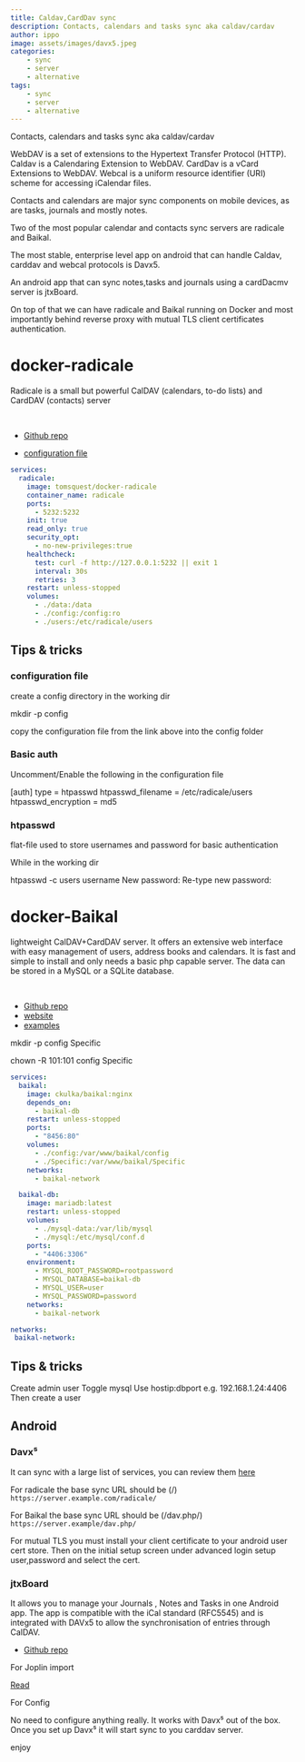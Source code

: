 ```yaml
---
title: Caldav,CardDav sync
description: Contacts, calendars and tasks sync aka caldav/cardav
author: ippo
image: assets/images/davx5.jpeg
categories:
    - sync
    - server
    - alternative
tags:
    - sync
    - server
    - alternative
---
```


Contacts, calendars and tasks sync aka caldav/cardav

WebDAV is a set of extensions to the Hypertext Transfer Protocol (HTTP).
Caldav is a Calendaring Extension to WebDAV.
CardDav is a vCard Extensions to WebDAV.
Webcal is a uniform resource identifier (URI) scheme for accessing iCalendar files.

Contacts and calendars are  major sync components on mobile devices, as are tasks,  journals and mostly notes.

Two of the most popular calendar and contacts sync servers are radicale and Baikal.

The most stable, enterprise level app on android that can handle Caldav, carddav and webcal protocols is Davx5.

An android app that can sync notes,tasks and journals using a cardDacmv server is jtxBoard.

On top of that we can have radicale and Baikal running on Docker and most importantly behind reverse proxy with mutual TLS client certificates authentication.


# docker-radicale

Radicale is a small but powerful CalDAV (calendars, to-do lists) and CardDAV (contacts) server

<br>

- [Github repo](https://github.com/tomsquest/docker-radicale)

- [configuration file](https://github.com/tomsquest/docker-radicale/blob/master/config)


```yml
services:
  radicale:
    image: tomsquest/docker-radicale
    container_name: radicale
    ports:
      - 5232:5232
    init: true
    read_only: true
    security_opt:
      - no-new-privileges:true
    healthcheck:
      test: curl -f http://127.0.0.1:5232 || exit 1
      interval: 30s
      retries: 3
    restart: unless-stopped
    volumes:
      - ./data:/data
      - ./config:/config:ro
      - ./users:/etc/radicale/users
```


## Tips & tricks

### configuration file

create a config directory in the working dir

mkdir -p config

copy the configuration file from the link above into the config folder 


### Basic auth

Uncomment/Enable the following in the configuration file



[auth]
type = htpasswd
htpasswd_filename = /etc/radicale/users
htpasswd_encryption = md5


### htpasswd

flat-file used to store usernames and password for basic authentication 

While in the working dir


htpasswd -c users username
New password:
Re-type new password:


# docker-Baikal

lightweight CalDAV+CardDAV server. It offers an extensive web interface with easy management of users, address books and calendars. It is fast and simple to install and only needs a basic php capable server. The data can be stored in a MySQL or a SQLite database.

<br>

- [Github repo](https://github.com/ckulka/baikal-docker)
- [website](https://sabre.io/baikal/docker-install/)
- [examples](https://github.com/ckulka/baikal-docker/tree/master/examples)


mkdir -p config Specific

chown -R 101:101 config Specific 


```yml
services:
  baikal:
    image: ckulka/baikal:nginx
    depends_on:
      - baikal-db
    restart: unless-stopped
    ports:
      - "8456:80"
    volumes:
      - ./config:/var/www/baikal/config
      - ./Specific:/var/www/baikal/Specific
    networks:
      - baikal-network

  baikal-db:
    image: mariadb:latest
    restart: unless-stopped
    volumes:
      - ./mysql-data:/var/lib/mysql
      - ./mysql:/etc/mysql/conf.d
    ports:
      - "4406:3306"
    environment:
      - MYSQL_ROOT_PASSWORD=rootpassword
      - MYSQL_DATABASE=baikal-db
      - MYSQL_USER=user
      - MYSQL_PASSWORD=password
    networks:
      - baikal-network

networks:
 baikal-network:
```

## Tips & tricks

Create admin user
Toggle mysql
Use hostip:dbport e.g. 192.168.1.24:4406
Then create a user


## Android

### Davx⁵

It can sync with a large list of services, you can review them [here](https://www.davx5.com/tested-with)

For radicale the base sync URL should be (/)
`https://server.example.com/radicale/`

For Baikal the base sync URL should be  (/dav.php/) `https://server.example/dav.php/`

For mutual TLS you must install your client certificate to your android user cert store.
Then on the initial setup screen under advanced login setup user,password and select the cert.


### jtxBoard

It allows you to manage your Journals , Notes and Tasks in one Android app. The app is compatible with the iCal standard (RFC5545) and is integrated with DAVx5 to allow the synchronisation of entries through CalDAV.

- [Github repo](https://github.com/TechbeeAT/jtxBoard)

For Joplin import

[Read](https://github.com/TechbeeAT/jtxBoard/discussions/859)

For Config

No need to configure anything really. It works with Davx⁵ out of the box. Once you set up Davx⁵ it will start sync to you carddav server.

enjoy
